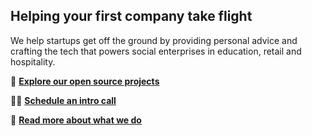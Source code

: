 ## Helping your first company take flight

We help startups get off the ground by providing personal advice and crafting the tech that powers social enterprises in education, retail and hospitality.

🌈 [**Explore our open source projects**](https://github.com/orgs/includable/repositories)

👩‍💻 [**Schedule an intro call**](https://includable.com/consulting)

🚗 [**Read more about what we do**](https://includable.com)
